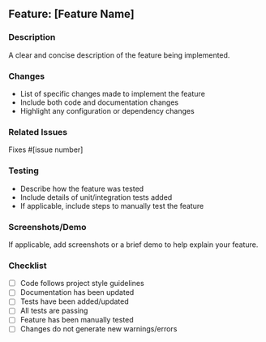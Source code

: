 ## Feature: [Feature Name]

### Description
A clear and concise description of the feature being implemented.

### Changes
- List of specific changes made to implement the feature
- Include both code and documentation changes
- Highlight any configuration or dependency changes

### Related Issues
Fixes #[issue number]

### Testing
- Describe how the feature was tested
- Include details of unit/integration tests added
- If applicable, include steps to manually test the feature

### Screenshots/Demo
If applicable, add screenshots or a brief demo to help explain your feature.

### Checklist
- [ ] Code follows project style guidelines
- [ ] Documentation has been updated
- [ ] Tests have been added/updated
- [ ] All tests are passing
- [ ] Feature has been manually tested
- [ ] Changes do not generate new warnings/errors